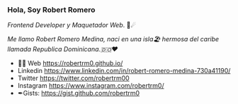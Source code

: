 ### Hola, Soy Robert Romero
*Frontend Developer y Maquetador Web*. 👋☄

*Me llamo Robert Romero Medina, naci en una isla🏖 hermosa del caribe llamada Republica Dominicana.🇩🇴❤*

* 👨‍💻 Web https://robertrm0.github.io/
* Linkedin https://www.linkedin.com/in/robert-romero-medina-730a41190/
* Twitter https://twitter.com/robertrm00
* Instagram https://www.instagram.com/robertrm0/
* ✒Gists: https://gist.github.com/robertrm0

<!--
**robertrm0/Robertrm0** is a ✨ _special_ ✨ repository because its `README.md` (this file) appears on your GitHub profile.


Here are some ideas to get you started:

- 🔭 I’m currently working on ...
- 🌱 I’m currently learning ...
- 👯 I’m looking to collaborate on ...
- 🤔 I’m looking for help with ...
- 💬 Ask me about ...
- 📫 How to reach me: ...
- 😄 Pronouns: ...
- ⚡ Fun fact: ...
-->
